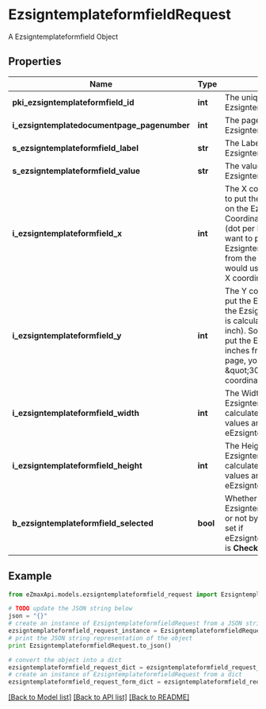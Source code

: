 # EzsigntemplateformfieldRequest

A Ezsigntemplateformfield Object

## Properties
Name | Type | Description | Notes
------------ | ------------- | ------------- | -------------
**pki_ezsigntemplateformfield_id** | **int** | The unique ID of the Ezsigntemplateformfield | [optional] 
**i_ezsigntemplatedocumentpage_pagenumber** | **int** | The page number in the Ezsigntemplatedocument | 
**s_ezsigntemplateformfield_label** | **str** | The Label for the Ezsigntemplateformfield | 
**s_ezsigntemplateformfield_value** | **str** | The value for the Ezsigntemplateformfield | [optional] 
**i_ezsigntemplateformfield_x** | **int** | The X coordinate (Horizontal) where to put the Ezsigntemplateformfield on the Ezsigntemplatepage.  Coordinate is calculated at 100dpi (dot per inch). So for example, if you want to put the Ezsigntemplateformfield 2 inches from the left border of the page, you would use \&quot;200\&quot; for the X coordinate. | 
**i_ezsigntemplateformfield_y** | **int** | The Y coordinate (Vertical) where to put the Ezsigntemplateformfield on the Ezsigntemplatepage.  Coordinate is calculated at 100dpi (dot per inch). So for example, if you want to put the Ezsigntemplateformfield 3 inches from the top border of the page, you would use \&quot;300\&quot; for the Y coordinate. | 
**i_ezsigntemplateformfield_width** | **int** | The Width of the Ezsigntemplateformfield in pixels calculated at 100 DPI  The allowed values are varying based on the eEzsigntemplateformfieldgroupType.  | eEzsigntemplateformfieldgroupType | Valid values | | ------------------------- | ------------ | | Checkbox                  | 22           | | Dropdown                  | 22-65535     | | Radio                     | 22           | | Text                      | 22-65535     | | Textarea                  | 22-65535     | | 
**i_ezsigntemplateformfield_height** | **int** | The Height of the Ezsigntemplateformfield in pixels calculated at 100 DPI  The allowed values are varying based on the eEzsigntemplateformfieldgroupType.  | eEzsigntemplateformfieldgroupType | Valid values | | ------------------------- | ------------ | | Checkbox                  | 22           | | Dropdown                  | 22           | | Radio                     | 22           | | Text                      | 22           | | Textarea                  | 22-65535     |  | 
**b_ezsigntemplateformfield_selected** | **bool** | Whether the Ezsigntemplateformfield is selected or not by default.  This can only be set if eEzsigntemplateformfieldgroupType is **Checkbox** or **Radio** | [optional] 

## Example

```python
from eZmaxApi.models.ezsigntemplateformfield_request import EzsigntemplateformfieldRequest

# TODO update the JSON string below
json = "{}"
# create an instance of EzsigntemplateformfieldRequest from a JSON string
ezsigntemplateformfield_request_instance = EzsigntemplateformfieldRequest.from_json(json)
# print the JSON string representation of the object
print EzsigntemplateformfieldRequest.to_json()

# convert the object into a dict
ezsigntemplateformfield_request_dict = ezsigntemplateformfield_request_instance.to_dict()
# create an instance of EzsigntemplateformfieldRequest from a dict
ezsigntemplateformfield_request_form_dict = ezsigntemplateformfield_request.from_dict(ezsigntemplateformfield_request_dict)
```
[[Back to Model list]](../README.md#documentation-for-models) [[Back to API list]](../README.md#documentation-for-api-endpoints) [[Back to README]](../README.md)


